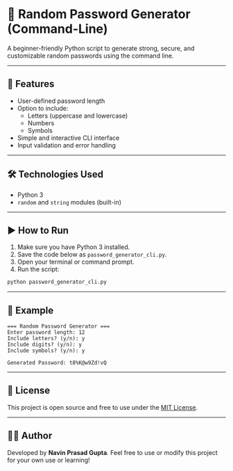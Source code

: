 # 🔐 Random Password Generator (Command-Line)

A beginner-friendly Python script to generate strong, secure, and customizable random passwords using the command line.

---

## 📌 Features

- User-defined password length
- Option to include:
  - Letters (uppercase and lowercase)
  - Numbers
  - Symbols
- Simple and interactive CLI interface
- Input validation and error handling

---

## 🛠 Technologies Used

- Python 3
- `random` and `string` modules (built-in)

---

## ▶️ How to Run

1. Make sure you have Python 3 installed.
2. Save the code below as `password_generator_cli.py`.
3. Open your terminal or command prompt.
4. Run the script:

```bash
python password_generator_cli.py
```

---


## 📆 Example

```
=== Random Password Generator ===
Enter password length: 12
Include letters? (y/n): y
Include digits? (y/n): y
Include symbols? (y/n): y

Generated Password: t8%K@w9Zd!vQ
```

---

## 📄 License

This project is open source and free to use under the [MIT License](https://opensource.org/licenses/MIT).

---

## 👨‍💻 Author

Developed by **Navin Prasad Gupta**. Feel free to use or modify this project for your own use or learning!
